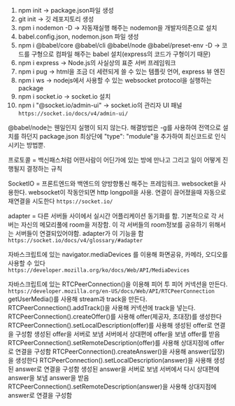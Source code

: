 1. npm init -> package.json파일 생성
2. git init -> 깃 레포지토리 생성
3. npm i nodemon -D -> 자동재실행 해주는 nodemon을 개발자의존으로 설치
4. babel.config.json, nodemon.json 파일 생성
5. npm i @babel/core @babel/cli @babel/node @babel/preset-env -D -> 코드를 구형으로 컴파일 해주는 babel 설치(express의 코드가 구형이기 때문)
6. npm i express -> Node.js의 사실상의 표준 서버 프레임워크
7. npm i pug -> html을 조금 더 세련되게 쓸 수 있는 템플릿 언어, express 뷰 엔진
8. npm i ws -> nodejs에서 사용할 수 있는 websocket protocol을 실행하는 package
9. npm i socket.io -> socket.io 설치
10. npm i "@socket.io/admin-ui" -> socket.io의 관리자 UI 패널 `https://socket.io/docs/v4/admin-ui/`

@babel/node는 웬일인지 실행이 되지 않는다. 해결방법은 -g를 사용하여 전역으로 설치를 하던지 package.json 최상단에 "type": "module"을 추가하여 최신코드로 인식시키는 방법뿐.

프로토콜 = 백신패스처럼 어떤사람이 어딘가에 있는 방에 만나고 그리고 일이 어떻게 진행될지 결정하는 규칙

SocketIO = 프론트엔드와 백엔드의 양방향통신 해주는 프레임워크. websocket을 사용한다. websocket이 작동안되면 http longpoll을 사용. 연결이 끊어졌을때 자동으로 재연결을 시도한다 `https://socket.io/`

adapter = 다른 서버들 사이에서 실시간 어플리케이션 동기화를 함. 기본적으로 각 서버는 자신의 메모리풀에 room을 저장함. 이 각 서버들의 room정보를 공유하기 위해서는 서버들이 연결되있어야함. adapter가 이 기능을 함 `https://socket.io/docs/v4/glossary/#adapter`

자바스크립트에 있는 navigator.mediaDevices 를 이용해 화면공유, 카메라, 오디오를 사용할 수 있다 `https://developer.mozilla.org/ko/docs/Web/API/MediaDevices`

자바스크립트에 있는 RTCPeerConnection()을 이용해 피어 투 피어 커넥션을 만든다.
`https://developer.mozilla.org/en-US/docs/Web/API/RTCPeerConnection`
getUserMedia()를 사용해 stream과 track을 만든다.
RTCPeerConnection().addTrack()을 사용해 커넥션에 track을 넣는다.
RTCPeerConnection().createOffer()를 사용해 offer(제공자, 초대장)를 생성한다
RTCPeerConnection().setLocalDescription(offer)를 사용해 생성된 offer로 연결을 구성함
생성된 offer을 서버로 보냄
서버에서 상대편에 offer을 보냄
offer를 받음
RTCPeerConnection().setRemoteDescription(offer)를 사용해 상대지점에 offer로 연결을 구성함
RTCPeerConnection().createAnswer()을 사용해 answer(답장)을 생성한다
RTCPeerConnection().setLocalDescription(answer)을 사용해 생성된 answer로 연결을 구성함
생성된 answer을 서버로 보냄
서버에서 다시 상대편에 answer을 보냄
answer을 받음
RTCPeerConnection().setRemoteDescription(answer)을 사용해 상대지점에 answer로 연결을 구성함
